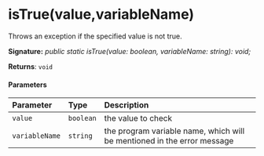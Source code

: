 # isTrue(value,variableName)




Throws an exception if the specified value is not true.

**Signature:** _public static isTrue(value: boolean, variableName: string): void;_

**Returns**: `void`





#### Parameters


| Parameter	   | Type    | Description |
|:-------------|:---------------|:------------|
| `value`    | `boolean` | the value to check |
| `variableName`    | `string` | the program variable name, which will be mentioned in the error message |


